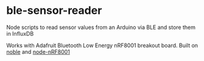 # ble-sensor-reader

Node scripts to read sensor values from an Arduino via BLE and store them in InfluxDB

Works with Adafruit Bluetooth Low Energy nRF8001 breakout board.
Built on [noble](https://github.com/sandeepmistry/noble) and [node-nRF8001](https://github.com/bbx10/node-nRF8001)   
